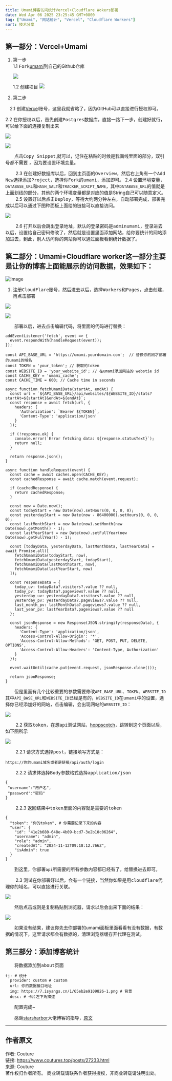 ```yaml
---
title: Umami博客访问统计Vercel+Cloudflare Wokers部署
date: Wed Apr 06 2025 23:25:45 GMT+0800
tag: ["Umami", "网站统计", "Vercel", "Cloudflare Workers"]
sort: 技术分享
---
```


## 第一部分：Vercel+Umami

1. 第一步  
    1.1 <kbd>Fork</kbd>​[umami](https://github.com/umami-software/umami)到自己的Github仓库

    ![](https://s2.loli.net/2025/04/06/c4xDVNrsBpTM8YZ.webp)

    1.2 创建项目
![](https://s2.loli.net/2025/04/06/GX9OdivuxF5pJzH.webp)

2. 第二步

　2.1 创建[Verce](https://vercel.com/login)l账号，这里我就省略了，因为GitHub可以直接进行授权即可。
  
   2.2 在你授权以后，首先创建<kbd>Postgres</kbd>数据库，直接一路下一步，创建好就行，可以给下面的连接复制出来

![](https://s2.loli.net/2025/04/06/K69FpfmjZxcu3Ad.webp)

![](https://s2.loli.net/2025/04/06/7OieEKGht4kgSux.webp)

　　点击<kbd>Copy Snippet</kbd>​,就可以，记住在粘贴的时候是我画线里面的部分，双引号都不需要 ，因为要设置环境变量。

　　	2.3 在创建好数据库以后，回到主页面的<kbd>Overview</kbd>​，然后右上角有一个<kbd>Add New</kbd>​选择添加<kbd>Project</kbd>​，选择你<kbd>Fork</kbd>​的<kbd>umami</kbd>​，添加即可。
        2.4 设置环境变量，`DATABASE_URL`​和`HASH_SALT`​和`TRACKER_SCRIPT_NAME`​，其中`DATABASE_URL`​的值就是上面划线的部分，其他的两个环境变量都是对应的值是String自己可以随意定义。
　　	2.5 设置好以后点击<kbd>Deploy</kbd>​，等待大约两分钟左右，自动部署完成，部署完成以后可以通过下图种面板上面给的链接可以直接访问。

![](https://s2.loli.net/2025/04/06/ahX2wHLrfYAD7ZW.webp)

　　	2.6 打开以后会跳出登录地址，默认的登录密码是<kbd>adminumami</kbd>​，登录进去以后，设置给自己密码修改了，然后就是设置里面添加网站，给你要统计的网站添加进去，到此，别人访问你的网站你可以通过面板看到统计数据了。

## 第二部分：Umami+Cloudflare worker这一部分主要是让你的博客上面能展示的访问数据，效果如下：


![image](https://s2.loli.net/2025/04/06/fR71aFG4oMD29Pz.webp)

1.  注册<kbd>CloudFlare</kbd>​账号，然后进去以后，选择<kbd>Workers</kbd>​和<kbd>Pages</kbd>​，点击<kbd>创建</kbd>​，再点击<kbd>部署</kbd>​

![](https://s2.loli.net/2025/04/06/CYojqdGHkiuFepQ.webp)

![](https://s2.loli.net/2025/04/06/6B2rXxk4Uu71GQC.webp)

　　部署以后，进去点击编辑代码，将里面的代码进行替换：

```
addEventListener('fetch', event => {
  event.respondWith(handleRequest(event));
});

const API_BASE_URL = 'https://umami.yourdomain.com';  // 替换你的刚才部署的umami的域名
const TOKEN = 'your_token'; // 获取的token
const WEBSITE_ID = 'your_website_id'; // 在umami添加网站的 webstie id
const CACHE_KEY = 'umami_cache';
const CACHE_TIME = 600; // Cache time in seconds

async function fetchUmamiData(startAt, endAt) {
  const url = `${API_BASE_URL}/api/websites/${WEBSITE_ID}/stats?startAt=${startAt}&endAt=${endAt}`;
  const response = await fetch(url, {
    headers: {
      'Authorization': `Bearer ${TOKEN}`,
      'Content-Type': 'application/json'
    }
  });

  if (!response.ok) {
    console.error(`Error fetching data: ${response.statusText}`);
    return null;
  }

  return response.json();
}

async function handleRequest(event) {
  const cache = await caches.open(CACHE_KEY);
  const cachedResponse = await cache.match(event.request);

  if (cachedResponse) {
    return cachedResponse;
  }

  const now = Date.now();
  const todayStart = new Date(now).setHours(0, 0, 0, 0);
  const yesterdayStart = new Date(now - 86400000).setHours(0, 0, 0, 0);
  const lastMonthStart = new Date(now).setMonth(new Date(now).getMonth() - 1);
  const lastYearStart = new Date(now).setFullYear(new Date(now).getFullYear() - 1);

  const [todayData, yesterdayData, lastMonthData, lastYearData] = await Promise.all([
    fetchUmamiData(todayStart, now),
    fetchUmamiData(yesterdayStart, todayStart),
    fetchUmamiData(lastMonthStart, now),
    fetchUmamiData(lastYearStart, now)
  ]);

  const responseData = {
    today_uv: todayData?.visitors?.value ?? null,
    today_pv: todayData?.pageviews?.value ?? null,
    yesterday_uv: yesterdayData?.visitors?.value ?? null,
    yesterday_pv: yesterdayData?.pageviews?.value ?? null,
    last_month_pv: lastMonthData?.pageviews?.value ?? null,
    last_year_pv: lastYearData?.pageviews?.value ?? null
  };

  const jsonResponse = new Response(JSON.stringify(responseData), {
    headers: {
      'Content-Type': 'application/json',
      'Access-Control-Allow-Origin': '*',
      'Access-Control-Allow-Methods': 'GET, POST, PUT, DELETE, OPTIONS',
      'Access-Control-Allow-Headers': 'Content-Type, Authorization'
    }
  });

  event.waitUntil(cache.put(event.request, jsonResponse.clone()));

  return jsonResponse;
}
```

　　但是里面有几个比较重要的参数需要修改`API_BASE_URL`​、`TOKEN`​、`WEBSITE_ID`​其中`API_BASE_URL`​和`WEBSITE_ID`​已经是有的，`WEBSITE_ID`​在<kbd>umami</kbd>​中的设置，选择你已经添加好的网站，点击<kbd>编辑</kbd>​，会出现网站的`WEBSITE_ID`​：

![](https://s2.loli.net/2025/04/06/eFHEYB45nQOUAML.webp)

　　	2.2 获取<kbd>token</kbd>​，在想<kbd>api</kbd>​测试网站，[hoppscotch](https://hoppscotch.io/)，跳转到这个页面以后，如下图所示

![](https://s2.loli.net/2025/04/06/vXrQmtpu4HdIasN.webp)

　　		2.2.1 请求方式选择<kbd>post</kbd>​，链接填写方式是：

```
https://你的umami域名或者是链接/api/auth/login
```

　　		2.2.2 请求体选择<kbd>Body</kbd>​参数格式选择<kbd>application/json</kbd>​

```
{
 "username":"用户名",
 "password":"密码"
}
```

　　		2.2.3 返回结果中<kbd>token</kbd>​里面的内容就是需要的<kbd>token</kbd>​

```
{
  "token": "你的token", # 你需要记录下来的内容
  "user": {
    "id": "41e2b680-648e-4b09-bcd7-3e2b10c06264",
    "username": "admin",
    "role": "admin",
    "createdAt": "2024-11-12T09:18:12.766Z",
    "isAdmin": true
  }
}
```

　　到这里，你部署`api`​所需要的所有参数内容都已经有了，给替换进去即可。

　　	2.3 测试在你部署好以后，会有一个链接，当然你如果是用<kbd>cloudflare</kbd>​代理你的域名，可以直接进行关联。

![](https://s2.loli.net/2025/04/07/IPCS2rhLbiaX3G8.webp)

　　然后点击或则是复制粘贴到浏览器，请求以后会出来下面的结果：

![](https://s2.loli.net/2025/04/07/M9wsiYKBoGyLI8T.webp)

　　如果没有结果，建议你先去你部署的umami面板里面看看有没有数据，有数据的情况下，这里请求都会有数据的，清理浏览器缓存开代理在测试。

## 第三部分：添加博客统计

　　将数据添加到<kbd>about</kbd>​页面  

```
tj: # 统计
  provider: custom # custom
  url: 你的数据接口地址
  img: https://7.isyangs.cn/1/65eb2e9109826-1.png # 背景
  desc: # 卡片左下角描述
```

　　配置完成~

　　感谢[starsharbor](https://blog.starsharbor.com/)大佬博客的指导，[原文](https://blog.starsharbor.com/posts/solitude-about_umami/)

---

## 作者原文

作者: Couture  
链接: https://www.coutures.top/posts/27233.html  
来源: Couture  
著作权归作者所有。 商业转载请联系作者获得授权，非商业转载请注明出处。

